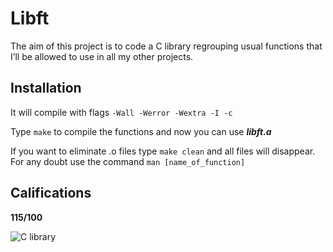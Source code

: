 
# Libft

The aim of this project is to code a C library regrouping usual functions that I’ll be allowed to use in all my other projects.

## Installation
It will compile with flags `-Wall -Werror -Wextra -I -c`


Type `make` to compile the functions and now you can use ***libft.a***
  
  If you want to eliminate .o files type `make clean` and all files will disappear.
  For any doubt use the command `man [name_of_function]`
  
  ## Califications
  
  **115/100**

![C library](https://nareshit.com/wp-content/uploads/2018/08/C-Programming-online-training-nareshit.jpg)
